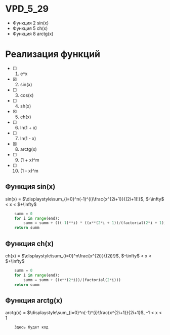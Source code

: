 # VPD_5_29

- Функция 2 sin(x)
- Функция 5 ch(x)
- Функция 8 arctg(x) 

# Реализация функций

- [ ] 1. e^x
- [x] 2. sin(x)
- [ ] 3. cos(x)
- [ ] 4. sh(x)
- [x] 5. ch(x)
- [ ] 6. ln(1 + x)
- [ ] 7. ln(1 - x)
- [x] 8. arctg(x)
- [ ] 9. (1 + x)^m
- [ ] 10. (1 - x)^m

## Функция sin(x)

sin(x) = $\displaystyle\sum_{i=0}^n\(-1)^{i}\frac{x^{2i+1}}{(2i+1)!}\$,   $-\infty\$ < x < $+\infty\$

``` python
    summ = 0
    for i in range(end):
        summ = summ + (((-1)**i) * ((x**(2*i + 1))/(factorial(2*i + 1))))
    return summ
```

## Функция ch(x)

ch(x) = $\displaystyle\sum_{i=0}^n\frac{x^{2i}}{(2i)!}\$,   $-\infty\$ < x < $+\infty\$

``` python
    summ = 0
    for i in range(end):
        summ = summ + ((x**(2*i))/(factorial(2*i)))
    return summ
```

## Функция arctg(x)

arctg(x) = $\displaystyle\sum_{i=0}^n\(-1)^{i}\frac{x^{2i+1}}{2i+1}\$,   -1 < x < 1

``` python
    Здесь будет код
```
